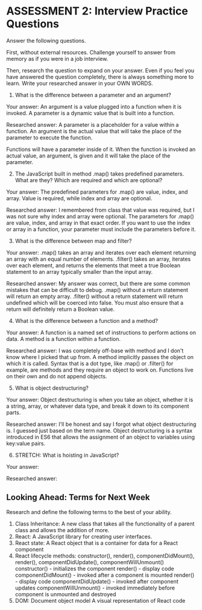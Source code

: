 # ASSESSMENT 2: Interview Practice Questions

Answer the following questions.

First, without external resources. Challenge yourself to answer from memory as if you were in a job interview.

Then, research the question to expand on your answer. Even if you feel you have answered the question completely, there is always something more to learn. Write your researched answer in your OWN WORDS.

1. What is the difference between a parameter and an argument?

  Your answer: An argument is a value plugged into a function when it is invoked. A parameter is a dynamic value that is built into a function.

  Researched answer:
  A parameter is a placeholder for a value within a function.
  An argument is the actual value that will take the place of the parameter to execute the function.

  Functions will have a parameter inside of it. When the function is invoked an actual value, an argument, is given and it will take the place of the parameter.



2. The JavaScript built in method .map() takes predefined parameters. What are they? Which are required and which are optional?

  Your answer: 
  The predefined parameters for .map() are value, index, and array. Value is required, while index and array are optional.

  Researched answer: 
  I remembered from class that value was required, but I was not sure why index and array were optional. The parameters for .map() are value, index, and array in that exact order. If you want to use the index or array in a function, your parameter must include the parameters before it.



3. What is the difference between map and filter?

  Your answer:
  .map() takes an array and iterates over each element returning an array with an equal number of elements.
  .filter() takes an array, iterates over each element, and returns the elements that meet a true Boolean statement to an array typically smaller than the input array.

  Researched answer:
  My answer was correct, but there are some common mistakes that can be difficult to debug. 
  .map() without a return statement will return an empty array.
  .filter() without a return statement will return undefined which will be coerced into false. You must also ensure that a return will definitely return a Boolean value.

4. What is the difference between a function and a method?

  Your answer:
  A function is a named set of instructions to perform actions on data.
  A method is a function within a function.

  Researched answer:
  I was completely off-base with method and I don't know where I picked that up from. A method implicitly passes the object on which it is called. Syntax that is a dot type, like .map() or .filter() for example, are methods and they require an object to work on. Functions live on their own and do not append objects.


5. What is object destructuring?

  Your answer:
  Object destructuring is when you take an object, whether it is a string, array, or whatever data type, and break it down to its component parts.

  Researched answer:
  I'll be honest and say I forgot what object destructuring is. I guessed just based on the term name.
  Object destructuring is a syntax introduced in ES6 that allows the assignment of an object to variables using key:value pairs.


6. STRETCH: What is hoisting in JavaScript?

  Your answer:

  Researched answer:



## Looking Ahead: Terms for Next Week

Research and define the following terms to the best of your ability.

1. Class Inheritance:
      A new class that takes all the functionality of a parent class and allows the addition of more.
2. React:
      A JavaScript library for creating user interfaces.
3. React state:
      A React object that is a container for data for a React component
4. React lifecycle methods:
      constructor(), render(), componentDidMount(), render(), componentDidUpdate(), componentWillUnmount()
          constructor() - initializes the component
          render()  - display code
          componentDidMount() - invoked after a component is mounted
          render() - display code
          componentDidUpdate() - invoked after component updates
          componentWillUnmount() - invoked immediately before component is unmounted and destroyed
5. DOM:
    Document object model
      A visual representation of React code